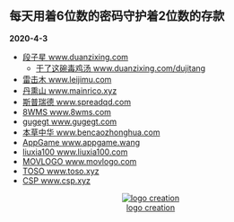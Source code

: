 ## 每天用着6位数的密码守护着2位数的存款

**2020-4-3**
+ <a href="https://www.duanzixing.com/" title="段子星" target="_blank">段子星 www.duanzixing.com</a>
  - <a href="https://www.duanzixing.com/dujitang" title="干了这碗毒鸡汤" target="_blank">干了这碗毒鸡汤 www.duanzixing.com/dujitang</a>
+ <a href="https://www.leijimu.com/" title="雷击木" target="_blank">雷击木 www.leijimu.com</a>
+ <a href="https://www.mainrico.xyz/" title="丹熏山" target="_blank">丹熏山 www.mainrico.xyz</a>
+ <a href="https://www.spreadqd.com/" title="斯普瑞德" target="_blank">斯普瑞德 www.spreadqd.com</a>
+ <a href="https://www.8wms.com/" title="8WMS" target="_blank">8WMS www.8wms.com</a>
+ <a href="https://www.gugegt.com/" title="gugegt" target="_blank">gugegt www.gugegt.com</a>
+ <a href="https://www.bencaozhonghua.com/" title="本草中华" target="_blank">本草中华 www.bencaozhonghua.com</a>
+ <a href="https://appgame.wang/" title="AppGame" target="_blank">AppGame www.appgame.wang</a>
+ <a href="https://www.liuxia100.com/" title="liuxia100" target="_blank">liuxia100 www.liuxia100.com</a>
+ <a href="https://www.movlogo.com/" title="电影公司标志" target="_blank">MOVLOGO www.movlogo.com</a>
+ <a href="https://www.toso.xyz/" title="toso" target="_blank">TOSO www.toso.xyz</a>
+ <a href="https://www.csp.xyz/" title="CSP" target="_blank">CSP www.csp.xyz</a>


<div align='center'><a href='https://www.hit-counts.com/'><img src='http://www.hit-counts.com/counter.php?t=MTQ0NzIyMA==' border='0' alt='logo creation'></a><BR><a href='https://www.glowgraphics.co.uk/'>logo creation</a></div>
